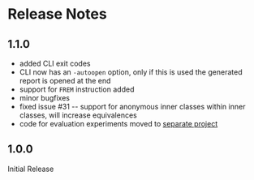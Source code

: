 # Release Notes

## 1.1.0

- added CLI exit codes
- CLI now has an `-autoopen` option, only if this is used the generated report is opened at the end
- support for `FREM` instruction added
- minor bugfixes
- fixed issue #31 -- support for anonymous inner classes within inner classes, will increase equivalences
- code for evaluation experiments moved to [separate project](https://github.com/binaryeq/daleq-evaluation/)

## 1.0.0

Initial Release
